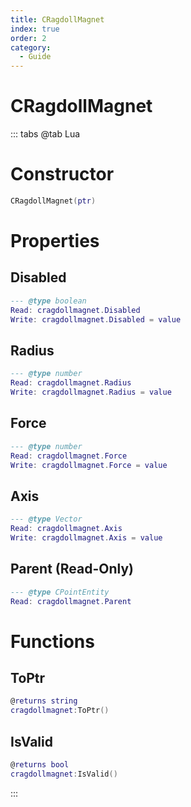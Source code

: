 ```yaml
---
title: CRagdollMagnet
index: true
order: 2
category:
  - Guide
---
```


# CRagdollMagnet

::: tabs
@tab Lua
# Constructor
```lua
CRagdollMagnet(ptr)
```
# Properties
## Disabled 
```lua
--- @type boolean
Read: cragdollmagnet.Disabled
Write: cragdollmagnet.Disabled = value
```
## Radius 
```lua
--- @type number
Read: cragdollmagnet.Radius
Write: cragdollmagnet.Radius = value
```
## Force 
```lua
--- @type number
Read: cragdollmagnet.Force
Write: cragdollmagnet.Force = value
```
## Axis 
```lua
--- @type Vector
Read: cragdollmagnet.Axis
Write: cragdollmagnet.Axis = value
```
## Parent (Read-Only)
```lua
--- @type CPointEntity
Read: cragdollmagnet.Parent
```
# Functions
## ToPtr
```lua
@returns string
cragdollmagnet:ToPtr()
```
## IsValid
```lua
@returns bool
cragdollmagnet:IsValid()
```

:::
